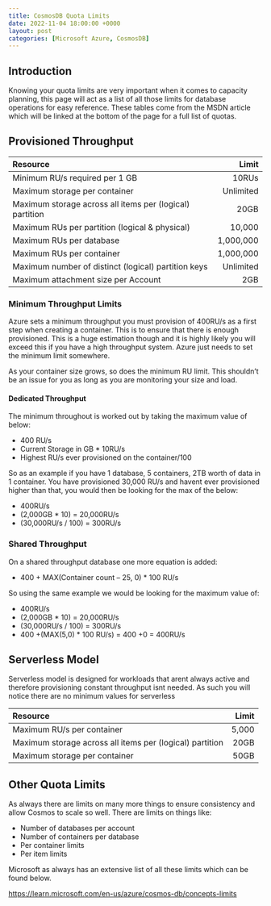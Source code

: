 ```yaml
---
title: CosmosDB Quota Limits
date: 2022-11-04 18:00:00 +0000
layout: post
categories: [Microsoft Azure, CosmosDB]
---
```

## Introduction
Knowing your quota limits are very important when it comes to capacity planning, this page will act as a list of all those limits for database operations for easy reference. These tables come from the MSDN article which will be linked at the bottom of the page for a full list of quotas.

## Provisioned Throughput

| Resource	                                               | Limit       |
|:---------------------------------------------------------|------------:|
| Minimum RU/s required per 1 GB                           | 10RUs       |
| Maximum storage per container	                           | Unlimited   |
| Maximum storage across all items per (logical) partition | 20GB        |
| Maximum RUs per partition (logical & physical)	       | 10,000      |
| Maximum RUs per database	                               | 1,000,000   |
| Maximum RUs per container	                               | 1,000,000   |
| Maximum number of distinct (logical) partition keys	   | Unlimited   |
| Maximum attachment size per Account                      | 2GB         |

### Minimum Throughput Limits
Azure sets a minimum throughput you must provision of 400RU/s as a first step when creating a container. This is to ensure that there is enough provisioned. This is a huge estimation though and it is highly likely you will exceed this if you have a high throughput system. Azure just needs to set the minimum limit somewhere.

As your container size grows, so does the minimum RU limit. This shouldn’t be an issue for you as long as you are monitoring your size and load.

#### Dedicated Throughput
The minimum throughout is worked out by taking the maximum value of below:

- 400 RU/s
- Current Storage in GB * 10RU/s
- Highest RU/s ever provisioned on the container/100

So as an example if you have 1 database, 5 containers, 2TB worth of data in 1 container. You have provisioned 30,000 RU/s and havent ever provisioned higher than that, you would then be looking for the max of the below:

- 400RU/s
- (2,000GB * 10) = 20,000RU/s
- (30,000RU/s / 100) = 300RU/s

### Shared Throughput
On a shared throughput database one more equation is added:

- 400 + MAX(Container count – 25, 0) * 100 RU/s

So using the same example we would be looking for the maximum value of:

- 400RU/s
- (2,000GB * 10) = 20,000RU/s
- (30,000RU/s / 100) = 300RU/s
- 400 +(MAX(5,0) * 100 RU/s) = 400 +0 = 400RU/s

## Serverless Model
Serverless model is designed for workloads that arent always active and therefore provisioning constant throughput isnt needed. As such you will notice there are no minimum values for serverless

|Resource	                                               |Limit       |
|:---------------------------------------------------------|-----------:|
|Maximum RU/s per container	                               | 5,000      |
|Maximum storage across all items per (logical) partition  | 20GB       |
|Maximum storage per container	                           | 50GB       |

## Other Quota Limits
As always there are limits on many more things to ensure consistency and allow Cosmos to scale so well. There are limits on things like:

- Number of databases per account
- Number of containers per database
- Per container limits
- Per item limits

Microsoft as always has an extensive list of all these limits which can be found below.

<https://learn.microsoft.com/en-us/azure/cosmos-db/concepts-limits>